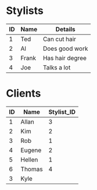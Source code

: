 # Stylists
|ID|Name|Details|
|--|----|-------|
|1|Ted|Can cut hair|
|2|Al|Does good work|
|3|Frank|Has hair degree|
|4|Joe|Talks a lot|

# Clients
|ID|Name|Stylist_ID|
|--|----|----------|
|1|Allan|3|
|2|Kim|2|
|3|Rob|1|
|4|Eugene|2|
|5|Hellen|1|
|6|Thomas|4|
|3|Kyle|
